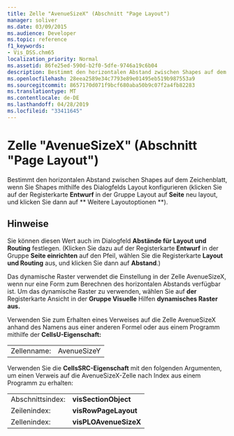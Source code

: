 ```yaml
---
title: Zelle "AvenueSizeX" (Abschnitt "Page Layout")
manager: soliver
ms.date: 03/09/2015
ms.audience: Developer
ms.topic: reference
f1_keywords:
- Vis_DSS.chm65
localization_priority: Normal
ms.assetid: 86fe25ed-590d-b2f0-5dfe-9746a19c6b04
description: Bestimmt den horizontalen Abstand zwischen Shapes auf dem Zeichenblatt, wenn Sie Shapes mithilfe des Dialogfelds Layout konfigurieren (klicken Sie auf der Registerkarte Entwurf in der Gruppe Layout auf Re-Layout Seite, und klicken Sie dann auf Weitere Layoutoptionen).
ms.openlocfilehash: 28eea2589e34c7793e89e01495eb519b987553a9
ms.sourcegitcommit: 8657170d071f9bcf680aba50b9c07f2a4fb82283
ms.translationtype: MT
ms.contentlocale: de-DE
ms.lasthandoff: 04/28/2019
ms.locfileid: "33411645"
---
```

# <a name="avenuesizex-cell-page-layout-section"></a>Zelle "AvenueSizeX" (Abschnitt "Page Layout")

Bestimmt den horizontalen Abstand zwischen Shapes auf dem Zeichenblatt, wenn Sie Shapes  mithilfe des Dialogfelds Layout konfigurieren (klicken Sie auf der Registerkarte **Entwurf** in der Gruppe Layout auf **Seite** neu layout, und klicken Sie dann auf ** Weitere Layoutoptionen **). 
  
## <a name="remarks"></a>Hinweise

Sie können diesen Wert auch im Dialogfeld **Abstände für Layout und Routing** festlegen. (Klicken Sie dazu auf der Registerkarte **Entwurf** in der Gruppe **Seite einrichten** auf den Pfeil, wählen Sie die Registerkarte **Layout und Routing** aus, und klicken Sie dann auf **Abstand**.)
  
Das dynamische Raster verwendet die Einstellung in der Zelle AvenueSizeX, wenn nur eine Form zum Berechnen des horizontalen Abstands verfügbar ist. Um das dynamische Raster zu verwenden, wählen Sie auf **der** Registerkarte Ansicht in der **Gruppe Visuelle** Hilfen **dynamisches Raster aus.**
  
Verwenden Sie zum Erhalten eines Verweises auf die Zelle AvenueSizeX anhand des Namens aus einer anderen Formel oder aus einem Programm mithilfe der **CellsU-Eigenschaft:** 
  
|||
|:-----|:-----|
| Zellenname:  <br/> | AvenueSizeY  <br/> |
   
Verwenden Sie die **CellsSRC-Eigenschaft** mit den folgenden Argumenten, um einen Verweis auf die AvenueSizeX-Zelle nach Index aus einem Programm zu erhalten: 
  
|||
|:-----|:-----|
| Abschnittsindex:  <br/> |**visSectionObject** <br/> |
| Zeilenindex:  <br/> |**visRowPageLayout** <br/> |
| Zellenindex:  <br/> |**visPLOAvenueSizeX** <br/> |
   


